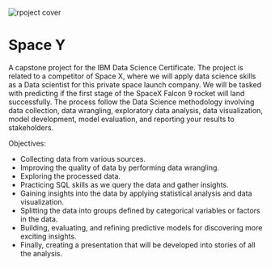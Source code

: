 ![rpoject cover](https://user-images.githubusercontent.com/115690921/207756730-6b68060d-8005-439c-a921-ae1be87a516c.png)

# Space Y
A capstone project for the IBM Data Science Certificate. The project is related to a competitor of Space X, where we will apply data science skills as a Data scientist for this private space launch company. We will be tasked with predicting if the first stage of the SpaceX Falcon 9 rocket will land successfully. The process follow the Data Science methodology involving data collection, data wrangling, exploratory data analysis, data visualization, model development, model evaluation, and reporting your results to stakeholders.  

Objectives: 
- Collecting data from various sources. 
- Improving the quality of data by performing data wrangling. 
- Exploring the processed data.
- Practicing SQL skills as we query the data and gather insights.
- Gaining insights into the data by applying statistical analysis and data visualization.
- Splitting the data into groups defined by categorical variables or factors in the data. 
- Building, evaluating, and refining predictive models for discovering more exciting insights.
- Finally, creating a presentation that will be developed into stories of all the analysis.
